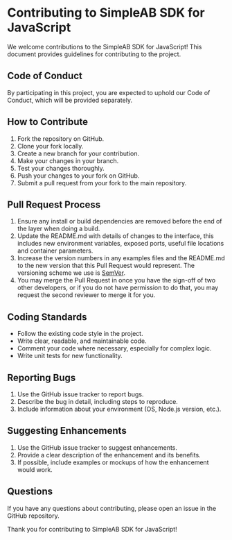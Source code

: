 # Contributing to SimpleAB SDK for JavaScript

We welcome contributions to the SimpleAB SDK for JavaScript! This document provides guidelines for contributing to the project.

## Code of Conduct

By participating in this project, you are expected to uphold our Code of Conduct, which will be provided separately.

## How to Contribute

1. Fork the repository on GitHub.
2. Clone your fork locally.
3. Create a new branch for your contribution.
4. Make your changes in your branch.
5. Test your changes thoroughly.
6. Push your changes to your fork on GitHub.
7. Submit a pull request from your fork to the main repository.

## Pull Request Process

1. Ensure any install or build dependencies are removed before the end of the layer when doing a build.
2. Update the README.md with details of changes to the interface, this includes new environment variables, exposed ports, useful file locations and container parameters.
3. Increase the version numbers in any examples files and the README.md to the new version that this Pull Request would represent. The versioning scheme we use is [SemVer](http://semver.org/).
4. You may merge the Pull Request in once you have the sign-off of two other developers, or if you do not have permission to do that, you may request the second reviewer to merge it for you.

## Coding Standards

- Follow the existing code style in the project.
- Write clear, readable, and maintainable code.
- Comment your code where necessary, especially for complex logic.
- Write unit tests for new functionality.

## Reporting Bugs

1. Use the GitHub issue tracker to report bugs.
2. Describe the bug in detail, including steps to reproduce.
3. Include information about your environment (OS, Node.js version, etc.).

## Suggesting Enhancements

1. Use the GitHub issue tracker to suggest enhancements.
2. Provide a clear description of the enhancement and its benefits.
3. If possible, include examples or mockups of how the enhancement would work.

## Questions

If you have any questions about contributing, please open an issue in the GitHub repository.

Thank you for contributing to SimpleAB SDK for JavaScript!